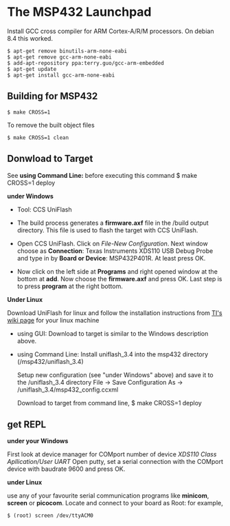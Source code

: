 # The MSP432 Launchpad

Install GCC cross compiler for ARM Cortex-A/R/M processors. On debian 8.4 this worked.

    $ apt-get remove binutils-arm-none-eabi
    $ apt-get remove gcc-arm-none-eabi
    $ add-apt-repository ppa:terry.guo/gcc-arm-embedded
    $ apt-get update
    $ apt-get install gcc-arm-none-eabi


## Building for MSP432

    $ make CROSS=1

To remove the built object files

    $ make CROSS=1 clean


## Donwload to Target

See **using Command Line:** before executing this command
    $ make CROSS=1 deploy

**under Windows**
* Tool: CCS UniFlash
* The build process generates a **firmware.axf** file in the /build output directory.
  This file is used to flash the target with CCS UniFlash.

* Open CCS UniFlash. Click on *File-New Configuration*. 
  Next window choose as **Connection**: Texas Instruments XDS110 USB Debug Probe
  and type in by **Board or Device**: MSP432P401R. At least press OK.

* Now click on the left side at **Programs** and right opened window at the bottom at **add**.
  Now choose the **firmware.axf** and press OK. 
  Last step is to press **program** at the right bottom.

**Under Linux**

  Download UniFlash for linux and follow the installation instructions from [TI's wiki page](http://processors.wiki.ti.com/index.php/Linux_Host_Support_CCSv6#Installation_Instructions.) for your linux machine
  

* using GUI:
  Download to target is similar to the Windows description above.

* using Command Line:
  Install uniflash_3.4 into the msp432 directory (/msp432/uniflash_3.4)
  
  Setup new configuration (see "under Windows" above) and save it to the /uniflash_3.4 directory
  File -> Save Configuration As -> /uniflash_3.4/msp432_config.ccxml

  Download to target from command line, $ make CROSS=1 deploy

## get REPL

**under your Windows**

First look at device manager for COMport number of device *XDS110 Class Apllication/User UART*
Open putty, set a serial connection with the COMport device with baudrate 9600 and press OK.


**under Linux**

use any of your favourite serial communication programs like **minicom**, **screen** or **picocom**.
Locate and connect to your board as Root: for example,
	
	$ (root) screen /dev/ttyACM0


